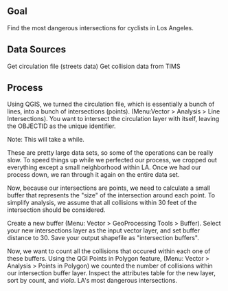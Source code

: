 Goal
----

Find the most dangerous intersections for cyclists in Los Angeles.

Data Sources
------------

Get circulation file (streets data)
Get collision data from TIMS

Process
-------

Using QGIS, we turned the circulation file, which is essentially a bunch of
lines, into a bunch of intersections (points). (Menu:Vector > Analysis > Line
Intersections). You want to intersect the circulation layer with itself,
leaving the OBJECTID as the unique identifier.

Note: This will take a while.

These are pretty large data sets, so some of the operations can be
really slow. To speed things up while we perfected our process, we
cropped out everything except a small neighborhood within LA. Once we
had our process down, we ran through it again on the entire data set.

Now, because our intersections are points, we need to calculate a small
buffer that represents the "size" of the intersection around each point.
To simplify analysis, we assume that all collisions within 30 feet of
the intersection should be considered.

Create a new buffer (Menu: Vector > GeoProcessing Tools > Buffer).
Select your new intersections layer as the input vector layer, and set
buffer distance to 30. Save your output shapefile as "intersection
buffers".

Now, we want to count all the collisions that occured within each one of
these buffers. Using the QGI Points in Polygon feature,
(Menu: Vector > Analysis > Points in Polygon) we counted the number of
collisions within our intersection buffer layer. Inspect the attributes
table for the new layer, sort by count, and *viola*. LA's most dangerous
intersections.

